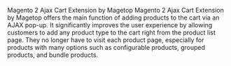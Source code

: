 Magento 2 Ajax Cart Extension by Magetop
Magento 2 Ajax Cart Extension by Magetop offers the main function of adding products to the cart via an AJAX pop-up. It significantly improves the user experience by allowing customers to add any product type to the cart right from the product list page. They no longer have to visit each product page, especially for products with many options such as configurable products, grouped products, and bundle products.
